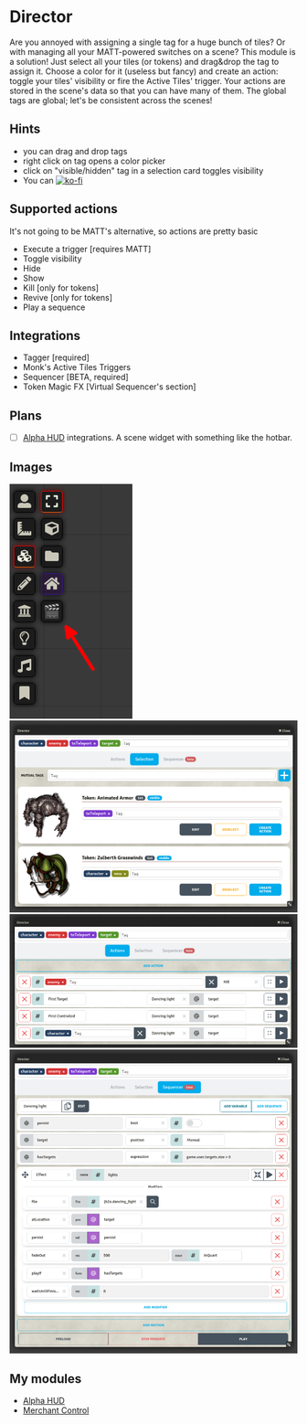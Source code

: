 # Director
Are you annoyed with assigning a single tag for a huge bunch of tiles? Or with managing all your MATT-powered switches on a scene? This module is a solution!
Just select all your tiles (or tokens) and drag&drop the tag to assign it. Choose a color for it (useless but fancy) and create an action: toggle your tiles' visibility or fire the Active Tiles' trigger. 
Your actions are stored in the scene's data so that you can have many of them. The global tags are global; let's be consistent across the scenes!

## Hints
- you can drag and drop tags
- right click on tag opens a color picker
- click on "visible/hidden" tag in a selection card toggles visibility
- You can [![ko-fi](https://ko-fi.com/img/githubbutton_sm.svg)](https://ko-fi.com/averrin)

## Supported actions
It's not going to be MATT's alternative, so actions are pretty basic
- Execute a trigger [requires MATT]
- Toggle visibility
- Hide
- Show
- Kill [only for tokens]
- Revive [only for tokens]
- Play a sequence

## Integrations
* Tagger [required]
* Monk's Active Tiles Triggers
* Sequencer [BETA, required]
* Token Magic FX [Virtual Sequencer's section]

## Plans
- [ ] [Alpha HUD](https://github.com/averrin/alpha-hud) integrations. A scene widget with something like the hotbar.

## Images
![toolbar](/assets/toolbar.png)
![selection](/assets/selection.png)
![actions](/assets/actions.png)
![sequencer](/assets/sequencer.png)

## My modules
- [Alpha HUD](https://github.com/averrin/alpha-hud)
- [Merchant Control](https://github.com/averrin/merchant-control)
